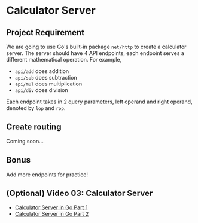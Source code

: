 # Calculator Server
## Project Requirement
We are going to use Go's built-in package `net/http` to create a calculator server. The server 
should have 4 API endpoints, each endpoint serves a different mathematical operation. For example,

* `api/add` does addition
* `api/sub` does subtraction
* `api/mul` does multiplication
* `api/div` does division

Each endpoint takes in 2 query parameters, left operand and right operand, denoted by `lop` and 
`rop`.

## Create routing
Coming soon...

## Bonus
Add more endpoints for practice!

## (Optional) Video 03: Calculator Server

* [Calculator Server in Go Part 1](https://youtu.be/QWQjqcDYALU)
* [Calculator Server in Go Part 2](https://youtu.be/8S6YPgo1Tns)



